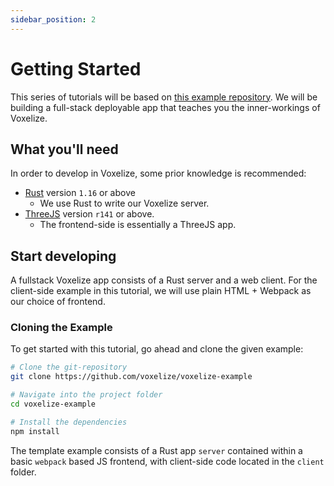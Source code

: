 ```yaml
---
sidebar_position: 2
---
```


# Getting Started

This series of tutorials will be based on [this example repository](https://github.com/voxelize/voxelize-example). We will be building a full-stack deployable app that teaches you the inner-workings of Voxelize.

## What you'll need

In order to develop in Voxelize, some prior knowledge is recommended:
- [Rust](https://www.rust-lang.org/tools/install) version `1.16` or above
	- We use Rust to write our Voxelize server.
- [ThreeJS](https://threejs.org/) version `r141` or above.
	- The frontend-side is essentially a ThreeJS app.

## Start developing

A fullstack Voxelize app consists of a Rust server and a web client. For the client-side example in this tutorial, we will use plain HTML + Webpack as our choice of frontend.

### Cloning the Example

To get started with this tutorial, go ahead and clone the given example:

```bash
# Clone the git-repository
git clone https://github.com/voxelize/voxelize-example

# Navigate into the project folder
cd voxelize-example

# Install the dependencies
npm install
```

The template example consists of a Rust app `server` contained within a basic `webpack` based JS frontend, with client-side code located in the `client` folder.
